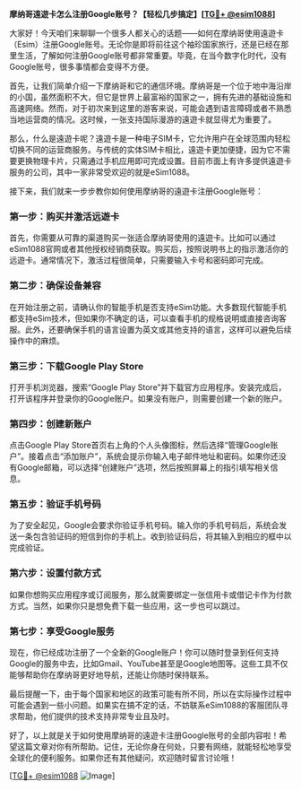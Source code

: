 **摩纳哥遠遊卡怎么注册Google账号？【轻松几步搞定】[[TG💪+ @esim1088](https://t.me/s/esim1088)]**

大家好！今天咱们来聊聊一个很多人都关心的话题——如何在摩纳哥使用遠遊卡（Esim）注册Google账号。无论你是即将前往这个袖珍国家旅行，还是已经在那里生活，了解如何注册Google账号都非常重要。毕竟，在当今数字化时代，没有Google账号，很多事情都会变得不方便。

首先，让我们简单介绍一下摩纳哥和它的通信环境。摩纳哥是一个位于地中海沿岸的小国，虽然面积不大，但它是世界上最富裕的国家之一，拥有先进的基础设施和高速网络。然而，对于初次来到这里的游客来说，可能会遇到语言障碍或者不熟悉当地运营商的情况。这时候，一张支持国际漫游的遠遊卡就显得尤为重要了。

那么，什么是遠遊卡呢？遠遊卡是一种电子SIM卡，它允许用户在全球范围内轻松切换不同的运营商服务。与传统的实体SIM卡相比，遠遊卡更加便捷，因为它不需要更换物理卡片，只需通过手机应用即可完成设置。目前市面上有许多提供遠遊卡服务的公司，其中一家非常受欢迎的就是eSim1088。

接下来，我们就来一步步教你如何使用摩纳哥的遠遊卡注册Google账号：

### 第一步：购买并激活远遊卡
首先，你需要从可靠的渠道购买一张适合摩纳哥使用的遠遊卡。比如可以通过eSim1088官网或者其他授权经销商获取。购买后，按照说明书上的指示激活你的远遊卡。通常情况下，激活过程很简单，只需要输入卡号和密码即可完成。

### 第二步：确保设备兼容
在开始注册之前，请确认你的智能手机是否支持eSim功能。大多数现代智能手机都支持eSim技术，但如果你不确定的话，可以查看手机的规格说明或直接咨询客服。此外，还要确保手机的语言设置为英文或其他支持的语言，这样可以避免后续操作中的麻烦。

### 第三步：下载Google Play Store
打开手机浏览器，搜索“Google Play Store”并下载官方应用程序。安装完成后，打开该程序并登录你的Google账户。如果没有账户，则需要创建一个新的账户。

### 第四步：创建新账户
点击Google Play Store首页右上角的个人头像图标，然后选择“管理Google账户”。接着点击“添加账户”，系统会提示你输入电子邮件地址和密码。如果你还没有Google邮箱，可以选择“创建账户”选项，然后按照屏幕上的指引填写相关信息。

### 第五步：验证手机号码
为了安全起见，Google会要求你验证手机号码。输入你的手机号码后，系统会发送一条包含验证码的短信到你的手机上。收到验证码后，将其输入到相应的框中以完成验证。

### 第六步：设置付款方式
如果你想购买应用程序或订阅服务，那么就需要绑定一张信用卡或借记卡作为付款方式。当然，如果你只是想免费下载一些应用，这一步也可以跳过。

### 第七步：享受Google服务
现在，你已经成功注册了一个全新的Google账户！你可以随时登录到任何支持Google的服务中去，比如Gmail、YouTube甚至是Google地图等。这些工具不仅能够帮助你在摩纳哥更好地导航，还能让你随时保持联系。

最后提醒一下，由于每个国家和地区的政策可能有所不同，所以在实际操作过程中可能会遇到一些小问题。如果实在搞不定的话，不妨联系eSim1088的客服团队寻求帮助，他们提供的技术支持非常专业且及时。

好了，以上就是关于如何使用摩纳哥的遠遊卡注册Google账号的全部内容啦！希望这篇文章对你有所帮助。记住，无论你身在何处，只要有网络，就能轻松地享受全球化的便利服务。如果你还有其他疑问，欢迎随时留言讨论哦！

[[TG💪+ @esim1088](https://t.me/s/esim1088) ![Image](https://i.postimg.cc/4NQfJmqS/Snipaste-2025-05-13-00-14-12.png)]